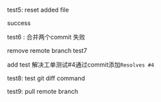 test5: reset added file

success

test6 :  合并两个commit 失败

remove remote branch test7

add test 解决工单测试#4通过commit添加`Resolves #4`

test8: test git diff command

test9: pull remote branch